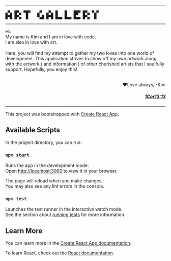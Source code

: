  ---
 ```
 ▄▀▄ █▀▄ ▀█▀   ▄▀  ▄▀▄ █   █   ██▀ █▀▄ ▀▄▀
 █▀█ █▀▄  █    ▀▄█ █▀█ █▄▄ █▄▄ █▄▄ █▀▄  █
```
---
Hi.
<br>
My name is Kim and I am in love with code.
<br>
I am also in love with art.
<br>
<br>
Here, you will find my attempt to gather my two loves into one world of development. This application strives to show off my own artwork along with the artwork ( and information ) of other cherished artists that I soulfully support. Hopefully, you enjoy this!
<br>
<br>

<div align="right">♥Love always,
-Kim</div>

<h5 align="right">
<a href="https://www.biblegateway.com/passage/?search=1%20Corinthians%2013%3A13&version=NIV">
1Cor13:13
</a></h5>

---

This project was bootstrapped with [Create React App](https://github.com/facebook/create-react-app).

## Available Scripts

In the project directory, you can run:

### `npm start`

Runs the app in the development mode.\
Open [http://localhost:3000](http://localhost:3000) to view it in your browser.

The page will reload when you make changes.\
You may also see any lint errors in the console.

### `npm test`

Launches the test runner in the interactive watch mode.\
See the section about [running tests](https://facebook.github.io/create-react-app/docs/running-tests) for more information.

## Learn More

You can learn more in the [Create React App documentation](https://facebook.github.io/create-react-app/docs/getting-started).

To learn React, check out the [React documentation](https://reactjs.org/).
